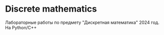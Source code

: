 # Discrete mathematics
Лабораторные работы по предмету "Дискретная математика"
2024 год. На Python/C++
